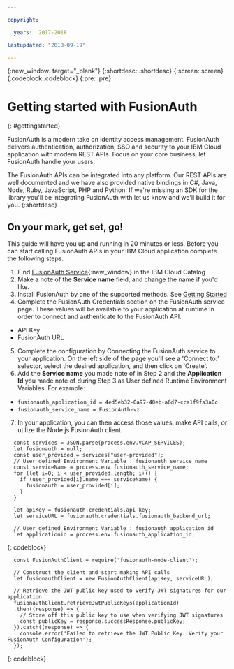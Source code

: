```yaml
---

copyright:

  years:  2017-2018

lastupdated: "2018-09-19"

---
```


{:new_window: target="_blank"}
{:shortdesc: .shortdesc}
{:screen:.screen}
{:codeblock:.codeblock}
{:pre: .pre}

# Getting started with FusionAuth
{: #gettingstarted}

FusionAuth is a modern take on identity access management. FusionAuth delivers authentication, authorization, SSO and security to your IBM Cloud application with modern REST APIs. Focus on your core business, let FusionAuth handle your users.

The FusionAuth APIs can be integrated into any platform. Our REST APIs are well documented and we have also provided native bindings in C#, Java, Node, Ruby, JavaScript, PHP and Python. If we're missing an SDK for the library you'll be integrating FusionAuth with let us know and we'll build it for you.
{:shortdesc}

## On your mark, get set, go!
This guide will have you up and running in 20 minutes or less. Before you can start calling FusionAuth APIs in your IBM Cloud application complete the following steps.

1. Find [FusionAuth Service](https://console.ng.bluemix.net/catalog/services/fusionauth/){:new_window} in the IBM Cloud Catalog
2. Make a note of the **Service name** field, and change the name if you'd like.
3. Install FusionAuth by one of the supported methods. See [Getting Started](https://fusionauth.io/docs/v1/tech/getting-started/) 
4. Complete the FusionAuth Credentials section on the FusionAuth service page. These values will be available to your application at runtime in order to connect and authenticate to the FusionAuth API.
  * API Key
  * FusionAuth URL
5. Complete the configuration by Connecting the FusionAuth service to your application. On the left side of the page you'll see a 'Connect to:' selector, select the desired application, and then click on 'Create'. 
6. Add the **Service name** you made note of in Step 2 and the **Application Id** you made note of during Step 3 as User defined Runtime Environment Variables. For example:
  * `fusionauth_application_id = 4ed5eb32-0a97-40eb-a6d7-cca1f9fa3a0c`
  * `fusionauth_service_name = FusionAuth-vz`

7. In your application, you can then access those values, make API calls, or utilize the Node.js FusionAuth client.

  ```
	const services = JSON.parse(process.env.VCAP_SERVICES);
	let fusionauth = null;
	const user_provided = services["user-provided"];
	// User defined Environment Variable : fusionauth_service_name
	const serviceName = process.env.fusionauth_service_name;
	for (let i=0; i < user_provided.length; i++) {
	  if (user_provided[i].name === serviceName) {
	    fusionauth = user_provided[i];
	  }
	}
	 
	let apiKey = fusionauth.credentials.api_key;
	let serviceURL = fusionauth.credentials.fusionauth_backend_url;
	
	// User defined Environment Variable : fusionauth_application_id
	let applicationid = process.env.fusionauth_application_id;
  ```
  {: codeblock}

<!-- separate to test-->

  ```
	const FusionAuthClient = require('fusionauth-node-client');
	        
	// Construct the client and start making API calls
	let fusionauthClient = new FusionAuthClient(apiKey, serviceURL);
	
	// Retrieve the JWT public key used to verify JWT signatures for our application
	fusionauthClient.retrieveJwtPublicKeys(applicationId)
	.then((response) => {
	  // Store off this public key to use when verifying JWT signatures
	  const publicKey = response.successResponse.publicKey;
	}).catch((response) => {
	  console.error('Failed to retrieve the JWT Public Key. Verify your FusionAuth Configuration');
	});      	
  ```
  {: codeblock}
  
<!-- Separate to test-->  

<!-- Related links are now in the toc file:
# Related Links
{: #rellinks notoc}

## SDK
{: #sdk}

* [FusionAuth Client Libraries](https://fusionauth.io/docs/v1/tech/client-libraries/){:new_window}

## API Reference
{: #api}

* [REST APIs](https://fusionauth.io/docs/v1/tech/apis/){:new_window}

## Related Links
{: #general}

* [Technical Documentation](https://fusionauth.io/docs/v1/tech/){:new_window}
-->
